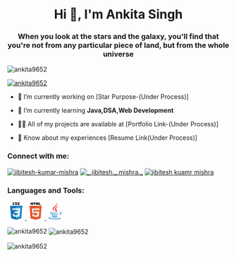 <h1 align="center">Hi 👋, I'm Ankita Singh</h1>
<h3 align="center">When you look at the stars and the galaxy, you'll find that you're not from any particular piece of land, but from the whole universe</h3>

<p align="left"> <img src="https://komarev.com/ghpvc/?username=jibitesh2004&label=Profile%20views&color=0e75b6&style=flat" alt="ankita9652" /> </p>

<p align="left"> <a href="https://github.com/ryo-ma/github-profile-trophy"><img src="https://github-profile-trophy.vercel.app/?username=ankita9652" alt="ankita9652" /></a> </p>

- 🔭 I’m currently working on [Star Purpose-(Under Process)]

- 🌱 I’m currently learning **Java,DSA,Web Development**

- 👨‍💻 All of my projects are available at [Portfolio Link-(Under Process)]

- 📄 Know about my experiences [Resume Link(Under Process)]
<h3 align="left">Connect with me:</h3>
<p align="left">
<a href="https://linkedin.com/in/ankita-singh275" target="blank"><img align="center" src="https://raw.githubusercontent.com/rahuldkjain/github-profile-readme-generator/master/src/images/icons/Social/linked-in-alt.svg" alt="jibitesh-kumar-mishra" height="30" width="40" /></a>
<a href="https://instagram.com/ankita.singh2104" target="blank"><img align="center" src="https://raw.githubusercontent.com/rahuldkjain/github-profile-readme-generator/master/src/images/icons/Social/instagram.svg" alt="_.jibitesh._.mishra._" height="30" width="40" /></a>
<a href="https://www.leetcode.com/Ankita Singh" target="blank"><img align="center" src="https://raw.githubusercontent.com/rahuldkjain/github-profile-readme-generator/master/src/images/icons/Social/leet-code.svg" alt="jibitesh kuamr mishra" height="30" width="40" /></a>
</p>

<h3 align="left">Languages and Tools:</h3>
<p align="left"> <a href="https://www.w3schools.com/css/" target="_blank" rel="noreferrer"> <img src="https://raw.githubusercontent.com/devicons/devicon/master/icons/css3/css3-original-wordmark.svg" alt="css3" width="40" height="40"/> </a> <a href="https://www.w3.org/html/" target="_blank" rel="noreferrer"> <img src="https://raw.githubusercontent.com/devicons/devicon/master/icons/html5/html5-original-wordmark.svg" alt="html5" width="40" height="40"/> </a> <a href="https://www.java.com" target="_blank" rel="noreferrer"> <img src="https://raw.githubusercontent.com/devicons/devicon/master/icons/java/java-original.svg" alt="java" width="40" height="40"/> </a> </p>

<p><img align="left" src="https://github-readme-stats.vercel.app/api/top-langs?username=ankita9652&show_icons=true&locale=en&layout=compact" alt="ankita9652" /></p>

<p>&nbsp;<img align="center" src="https://github-readme-stats.vercel.app/api?username=ankita9652&show_icons=true&locale=en" alt="ankita9652" /></p>

<p><img align="center" src="https://github-readme-streak-stats.herokuapp.com/?user=ankita9652&" alt="ankita9652" /></p>

